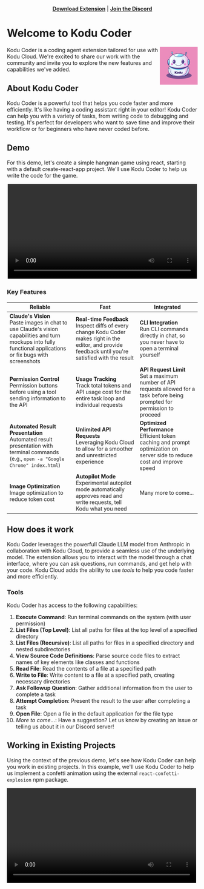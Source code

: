 <p align="center">
  <a href="https://marketplace.visualstudio.com/items?itemName=kodu-ai.kodu" target="_blank"><strong>Download Extension</strong></a> | <a href="https://discord.gg/Fn97SD34qk" target="_blank"><strong>Join the Discord</strong></a>
</p>

# Welcome to Kodu Coder

<img src="./assets/kodu.png" width="100" align="right" />
Kodu Coder is a coding agent extension tailored for use with Kodu Cloud. We're excited to share our work with the community and invite you to explore the new features and capabilities we've added.

## About Kodu Coder

Kodu Coder is a powerful tool that helps you code faster and more efficiently. It's like having a coding assistant right in your editor! Kodu Coder can help you with a variety of tasks, from writing code to debugging and testing. It's perfect for developers who want to save time and improve their workflow or for beginners who have never coded before.

## Demo
For this demo, let's create a simple hangman game using react, starting with a default create-react-app project. We'll use Kodu Coder to help us write the code for the game.
<p align="center">
<video src="./assets/demo.mp4" width="500" />
</p>


### Key Features
| Reliable | Fast | Integrated |
|--------------|--------------|--------------|
| **Claude's Vision**<br>Paste images in chat to use Claude's vision capabilities and turn mockups into fully functional applications or fix bugs with screenshots | **Real-time Feedback**<br>Inspect diffs of every change Kodu Coder makes right in the editor, and provide feedback until you're satisfied with the result | **CLI Integration**<br>Run CLI commands directly in chat, so you never have to open a terminal yourself |
| **Permission Control**<br>Permission buttons before using a tool sending information to the API | **Usage Tracking**<br>Track total tokens and API usage cost for the entire task loop and individual requests | **API Request Limit**<br>Set a maximum number of API requests allowed for a task before being prompted for permission to proceed |
| **Automated Result Presentation**<br>Automated result presentation with terminal commands (e.g., `open -a "Google Chrome" index.html`) | **Unlimited API Requests**<br>Leveraging Kodu Cloud to allow for a smoother and unrestricted experience | **Optimized Performance**<br>Efficient token caching and prompt optimization on server side to reduce cost and improve speed |
| **Image Optimization**<br>Image optimization to reduce token cost | **Autopilot Mode**<br>Experimental autopilot mode automatically approves read and write requests, tell Kodu what you need | Many more to come... |


## How does it work

Kodu Coder leverages the powerfull Claude LLM model from Anthropic in collaboration with Kodu Cloud, to provide a seamless use of the underlying model. The extension allows you to interact with the model through a chat interface, where you can ask questions, run commands, and get help with your code. Kodu Cloud adds the ability to use *tools* to help you code faster and more efficiently. 

### Tools

Kodu Coder has access to the following capabilities:

1. **Execute Command**: Run terminal commands on the system (with user permission)
2. **List Files (Top Level)**: List all paths for files at the top level of a specified directory
3. **List Files (Recursive)**: List all paths for files in a specified directory and nested subdirectories
4. **View Source Code Definitions**: Parse source code files to extract names of key elements like classes and functions
5. **Read File**: Read the contents of a file at a specified path
6. **Write to File**: Write content to a file at a specified path, creating necessary directories
7. **Ask Followup Question**: Gather additional information from the user to complete a task
8. **Attempt Completion**: Present the result to the user after completing a task
9. **Open File**: Open a file in the default application for the file type
10. *More to come...*: Have a suggestion? Let us know by creating an issue or telling us about it in our Discord server!

## Working in Existing Projects
Using the context of the previous demo, let's see how Kodu Coder can help you work in existing projects. In this example, we'll use Kodu Coder to help us implement a confetti animation using the external `react-confetti-explosion` npm package.

<video src="./assets/editing-demo.mp4" width="500" />

As you can see, Kodu Coder was able to add the animation, it can efficiently navigate and understand existing projects by:

1. Analyzing the file structure
2. Examining source code definitions
3. Reading relevant files

This approach allows Kodu Coder to provide valuable assistance even for complex, large-scale projects without overwhelming its context window.

### Want to add some confetti to your life too? Try Kodu Coder 😉

## Contributing

Building a tool that fits the community is our core principle. If you have any suggestions, feedback, or ideas for new features, please let us know by creating an issue or a discussion! We're always looking for ways to improve Kodu Coder and make it more useful for **everyone**

If you are a developer and would like to contribute to the project, we would love to have you on board, here are the steps to set up the project locally:

1. Clone the repository:
    ```bash
    git clone https://github.com/kodu-ai/kodu-coder.git
    ```
2. Open the project in VSCode:
    ```bash
    code kodu-coder
    ```
3. Install the necessary dependencies for the extension and webview-gui:
    ```bash
    npm run install:all
    ```
4. Launch by pressing `F5` to open a new VSCode window with the extension loaded

## License

This project is licensed under the AGPL License. See the [LICENSE](./LICENSE) file for details.

## Questions?

Come chat with us directly on our [Discord server](https://discord.gg/Fn97SD34qk) or feel free to create a discussion in the repository!